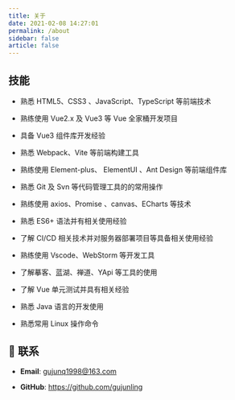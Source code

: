 ```yaml
---
title: 关于
date: 2021-02-08 14:27:01
permalink: /about
sidebar: false
article: false
---
```


<!-- ###  -->

<!-- :::tip
如有疑问欢迎指正讨论
::: -->

## 技能

- 熟悉 HTML5、CSS3 、JavaScript、TypeScript 等前端技术

- 熟练使用 Vue2.x 及 Vue3 等 Vue 全家桶开发项目

- 具备 Vue3 组件库开发经验

- 熟悉 Webpack、Vite 等前端构建工具

- 熟练使用 Element-plus、 ElementUI 、Ant Design 等前端组件库

- 熟悉 Git 及 Svn 等代码管理工具的的常用操作

- 熟练使用 axios、Promise 、canvas、ECharts 等技术

- 熟悉 ES6+ 语法并有相关使用经验

- 了解 CI/CD 相关技术并对服务器部署项目等具备相关使用经验

- 熟练使用 Vscode、WebStorm 等开发工具

- 了解摹客、蓝湖、禅道、YApi 等工具的使用

- 了解 Vue 单元测试并具有相关经验

- 熟悉 Java 语言的开发使用

- 熟悉常用 Linux 操作命令

## :email: 联系

- **Email**: <a href="mailto:gujunq1998@163.com">gujunq1998@163.com</a>

- **GitHub**: <https://github.com/gujunling>

<script>
  export default {
    data(){
      return {
        qqUrl: 'tencent://message/?uin=1554905780&Site=&Menu=yes'
      }
    },
    mounted(){
      const flag =  navigator.userAgent.match(/(phone|pad|pod|iPhone|iPod|ios|iPad|Android|Mobile|BlackBerry|IEMobile|MQQBrowser|JUC|Fennec|wOSBrowser|BrowserNG|WebOS|Symbian|Windows Phone)/i);
      if(flag){
        this.qqUrl = 'mqqwpa://im/chat?chat_type=wpa&uin=1554905780&version=1&src_type=web&web_src=oicqzone.com'
      }
    }
  }
</script>
